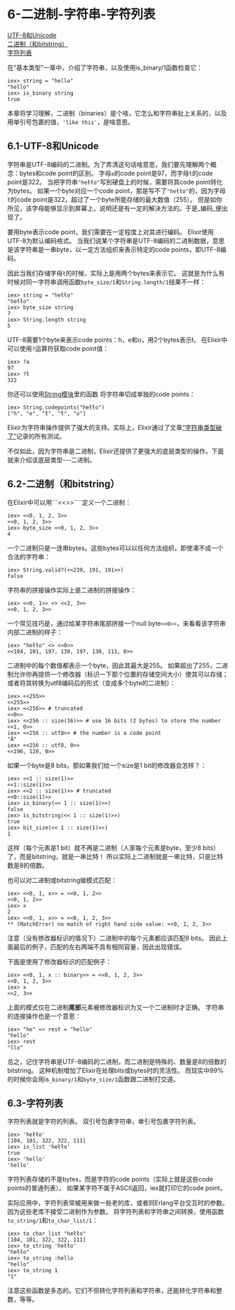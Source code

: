 6-二进制-字符串-字符列表
========================
[UTF-8和Unicode]() <br/>
[二进制（和bitstring）]()<br/>
[字符列表]() <br/>

在“基本类型”一章中，介绍了字符串，以及使用is_binary/1函数检查它：
```
iex> string = "hello"
"hello"
iex> is_binary string
true
```

本章将学习理解，二进制（binaries）是个啥，它怎么和字符串扯上关系的，以及用单引号包裹的值，```'like this'```，是啥意思。

## 6.1-UTF-8和Unicode
字符串是UTF-8编码的二进制。为了弄清这句话啥意思，我们要先理解两个概念：bytes和code point的区别。
字母```a```的code point是97，而字母```ł```的code point是322。
当把字符串```"hełło"```写到硬盘上的时候，需要将其code point转化为bytes。
如果一个byte对应一个code point，那是写不了```"hełło"```的，因为字母```ł```的code point是322，超过了一个byte所能存储的最大数值（255）。
但是如你所见，该字母能够显示到屏幕上，说明还是有一定的解决方法的。于是_编码_便出现了。

要用byte表示code point，我们需要在一定程度上对其进行编码。
Elixir使用UTF-8为默认编码格式。
当我们说某个字符串是UTF-8编码的二进制数据，意思是该字符串是一串byte，以一定方法组织来表示特定的code points，即UTF-8编码。

因此当我们存储字母```ł```的时候，实际上是用两个bytes来表示它。
这就是为什么有时候对同一字符串调用函数```byte_size/1```和```String.length/1```结果不一样：
```
iex> string = "hełło"
"hełło"
iex> byte_size string
7
iex> String.length string
5
```

UTF-8需要1个byte来表示code points：h，e和o，用2个bytes表示ł。
在Elixir中可以使用```?```运算符获取code point值：
```
iex> ?a
97
iex> ?ł
322
```

你还可以使用[String模块](http://elixir-lang.org/docs/stable/elixir/String.html)里的函数
将字符串切成单独的code points：
```
iex> String.codepoints("hełło")
["h", "e", "ł", "ł", "o"]
```

Elixir为字符串操作提供了强大的支持。实际上，Elixir通过了文章[“字符串类型破了”](http://mortoray.com/2013/11/27/the-string-type-is-broken/)记录的所有测试。

不仅如此，因为字符串是二进制，Elixir还提供了更强大的底层类型的操作。下面就来介绍该底层类型---二进制。

## 6.2-二进制（和bitstring）
在Elixir中可以用```<<>>````定义一个二进制：
```
iex> <<0, 1, 2, 3>>
<<0, 1, 2, 3>>
iex> byte_size <<0, 1, 2, 3>>
4
```

一个二进制只是一连串bytes。这些bytes可以以任何方法组织，即使凑不成一个合法的字符串：
```
iex> String.valid?(<<239, 191, 191>>)
false
```

字符串的拼接操作实际上是二进制的拼接操作：
```
iex> <<0, 1>> <> <<2, 3>>
<<0, 1, 2, 3>>
```

一个常见技巧是，通过给某字符串尾部拼接一个null byte```<<0>>```，来看看该字符串内部二进制的样子：
```
iex> "hełło" <> <<0>>
<<104, 101, 197, 130, 197, 130, 111, 0>>
```

二进制中的每个数值都表示一个byte，因此其最大是255。
如果超出了255，二进制允许你再提供一个修改器（标识一下那个位置的存储空间大小）使其可以存储；
或者将其转换为utf8编码后的形式（变成多个byte的二进制）：
```
iex> <<255>>
<<255>>
iex> <<256>> # truncated
<<0>>
iex> <<256 :: size(16)>> # use 16 bits (2 bytes) to store the number
<<1, 0>>
iex> <<256 :: utf8>> # the number is a code point
"Ā"
iex> <<256 :: utf8, 0>>
<<196, 128, 0>>
```

如果一个byte是8 bits，那如果我们给一个size是1 bit的修改器会怎样？：
```
iex> <<1 :: size(1)>>
<<1::size(1)>>
iex> <<2 :: size(1)>> # truncated
<<0::size(1)>>
iex> is_binary(<< 1 :: size(1)>>)
false
iex> is_bitstring(<< 1 :: size(1)>>)
true
iex> bit_size(<< 1 :: size(1)>>)
1
```
这样（每个元素是1 bit）就不再是二进制（人家每个元素是byte，至少8
 bits）了，而是bitstring，就是一串比特！
所以实际上二进制就是一串比特，只是比特数是8的倍数。

也可以对二进制或bitstring做模式匹配：
```
iex> <<0, 1, x>> = <<0, 1, 2>>
<<0, 1, 2>>
iex> x
2
iex> <<0, 1, x>> = <<0, 1, 2, 3>>
** (MatchError) no match of right hand side value: <<0, 1, 2, 3>>
```

注意（没有修改器标识的情况下）二进制中的每个元素都应该匹配8 bits。
因此上面最后的例子，匹配的左右两端不具有相同容量，因此出现错误。<br/>

下面是使用了修改器标识的匹配例子：
```
iex> <<0, 1, x :: binary>> = <<0, 1, 2, 3>>
<<0, 1, 2, 3>>
iex> x
<<2, 3>>
```
上面的模式仅在二进制**尾部**元素被修改器标识为又一个二进制时才正确。
字符串的连接操作也是一个意思：
```
iex> "he" <> rest = "hello"
"hello"
iex> rest
"llo"
```

总之，记住字符串是UTF-8编码的二进制，而二进制是特殊的、数量是8的倍数的bitstring。
这种机制增加了Elixir在处理bits或bytes时的灵活性。
而现实中99%的时候你会用is```_binary/1```和```byte_size/1```函数跟二进制打交道。

## 6.3-字符列表
字符列表就是字符的列表。
双引号包裹字符串，单引号包裹字符列表。
```
iex> 'hełło'
[104, 101, 322, 322, 111]
iex> is_list 'hełło'
true
iex> 'hello'
'hello'
```
字符列表存储的不是bytes，而是字符的code points（实际上就是这些code points的普通列表）。
如果某字符不属于ASCII返回，iex就打印它的code point。

实际应用中，字符列表常被用来做一些老的库，或者同Erlang平台交互时的参数。因为这些老库不接受二进制作为参数。
将字符列表和字符串之间转换，使用函数```to_string/1```和```to_char_list/1```：
```
iex> to_char_list "hełło"
[104, 101, 322, 322, 111]
iex> to_string 'hełło'
"hełło"
iex> to_string :hello
"hello"
iex> to_string 1
"1"
```
注意这些函数是多态的。它们不但转化字符列表和字符串，还能转化字符串和整数，等等。
